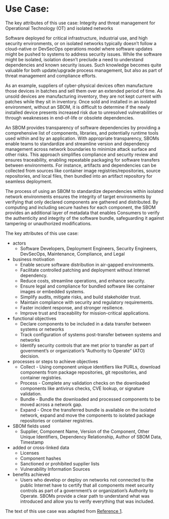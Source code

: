 # Use Case: 

The key attributes of this use case: Integrity and threat management for Operational Technology (OT) and isolated networks

Software deployed for critical infrastructure, industrial use, 
and high security environments, or on isolated networks typically doesn’t 
follow a cloud-native or DevSecOps operations model where software updates 
might be pushed to systems to address security issues. 
While the software might be isolated, isolation doesn’t preclude a need to 
understand dependencies and known security issues. 
Such knowledge becomes quite valuable for both update/upgrade 
process management, but also as part of threat management 
and compliance efforts. 

As an example, suppliers of cyber-physical devices often manufacture 
those devices in batches and sell them over an extended period of time. 
As unsold devices are manufacturing inventory, 
they are not kept current with patches while they sit in inventory. 
Once sold and installed in an isolated environment, without an SBOM, 
it is difficult to determine if the newly installed device 
presents increased risk due to unresolved vulnerabilities or 
through weaknesses in end-of-life or obsolete dependencies. 

An SBOM provides transparency of software dependencies by providing 
a comprehensive list of components, libraries, and potentially runtime tools 
used within and by  an application. 
With appropriate transparency, SBOMs enable teams to standardize and 
streamline version and dependency management across network boundaries to 
minimize attack surface and other risks. 
This approach simplifies compliance and security review and ensures 
traceability, enabling repeatable packaging for software transfers 
between environments. 
For instance, artifacts and dependencies can be collected from sources like 
container image registries/repositories, source repositories, and local 
files, then bundled into an artifact repository for seamless deployment.

The process of using an SBOM to standardize dependencies within isolated 
network environments ensures the integrity of target environments by 
verifying that only declared components are gathered and distributed. 
By computing and including secure hashes for each component, the SBOM 
provides an additional layer of metadata that enables Consumers to verify 
the authenticity and integrity of the software bundle, safeguarding it 
against tampering or unauthorized modifications.

The key attributes of this use case:

* actors
   - Software Developers, Deployment Engineers, Security Engineers, DevSecOps, Maintenance, Compliance, and Legal
* business motivation
   - Enable secure software distribution in air-gapped environments.
   - Facilitate controlled patching and deployment without Internet dependency.
   - Reduce costs, streamline operations, and enhance security.
   - Ensure legal and compliance for bundled software like container images or embedded systems.
   - Simplify audits, mitigate risks, and build stakeholder trust.
   - Maintain compliance with security and regulatory requirements.
   - Faster incident response, and stronger resilience. 
   - Improve trust and traceability for mission-critical applications.
* functional objectives
   - Declare components to be included in a data transfer between systems or networks
   - Track configuration of systems post-transfer between systems and networks
   - Identify security controls that are met prior to transfer as part of government’s or organization’s “Authority to Operate” (ATO) decision.
* processes or steps to achieve objectives
   - Collect - Using component unique identifiers like PURLs, download components from package repositories, git repositories, and container registries.
   - Process - Complete any validation checks on the downloaded components like antivirus checks, CVE lookup, or signature validation.
   - Bundle - Bundle the downloaded and processed components to be moved across a network gap.
   - Expand - Once the transferred bundle is available on the isolated network, expand and move the components to isolated package repositories or container registries.
* SBOM fields used
   - Supplier, Component Name, Version of the Component,
Other Unique Identifiers, Dependency Relationship, Author of
SBOM Data, Timestamp
* added or cross-linked data
   - Licenses
   - Component hashes
   - Sanctioned or prohibited supplier lists 
   - Vulnerability Information Sources
* benefits achieved
   - Users who develop or deploy on networks not connected to the public Internet have to certify that all components meet security controls as part of a government’s or organization’s Authority to Operate. SBOMs provide a clear path to understand what was introduced and allow you to verify everything that was included.


The text of this use case was adapted from [Reference 1](./README.md#references).
